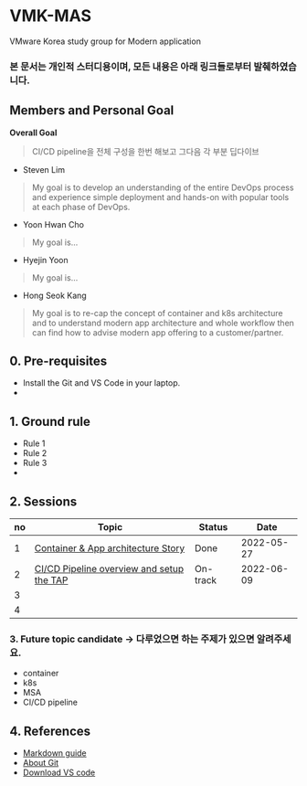 # VMK-MAS
VMware Korea study group for Modern application

### **본 문서는 개인적 스터디용이며, 모든 내용은 아래 링크들로부터 발췌하였습니다.**
## Members and Personal Goal

**Overall Goal**
> CI/CD pipeline을 전체 구성을 한번 해보고 그다음 각 부분 딥다이브

- Steven Lim
> My goal is to develop an understanding of the entire DevOps process and experience simple deployment and hands-on with popular tools at each phase of DevOps.

- Yoon Hwan Cho
> My goal is...

- Hyejin Yoon
> My goal is...

- Hong Seok Kang
> My goal is to re-cap the concept of container and k8s architecture and to understand modern app architecture and whole workflow then can find how to advise modern app offering to a customer/partner.


## 0. Pre-requisites
- Install the Git and VS Code in your laptop.
- 

## 1. Ground rule
- Rule 1
- Rule 2
- Rule 3
- 


## 2. Sessions

| no | Topic | Status | Date |
|---|---|---|---|
| 1 | [Container & App architecture Story](./Sessions/Session-1-ContainerAndArchitectureStory.md) | Done | 2022-05-27 |
| 2 | [CI/CD Pipeline overview and setup the TAP](./Session-2-CICD-overview-N-setup-TAP.md) | On-track  | 2022-06-09 |
| 3 |  |   |    |
| 4 |  |   |    | 

### 3. Future topic candidate -> 다루었으면 하는 주제가 있으면 알려주세요.
- container
- k8s
- MSA
- CI/CD pipeline

## 4. References
- [Markdown guide](https://docs.github.com/en/get-started/writing-on-github/getting-started-with-writing-and-formatting-on-github/basic-writing-and-formatting-syntax)
- [About Git](https://docs.github.com/en/get-started/using-git/about-git)
- [Download VS code](https://code.visualstudio.com/download)

